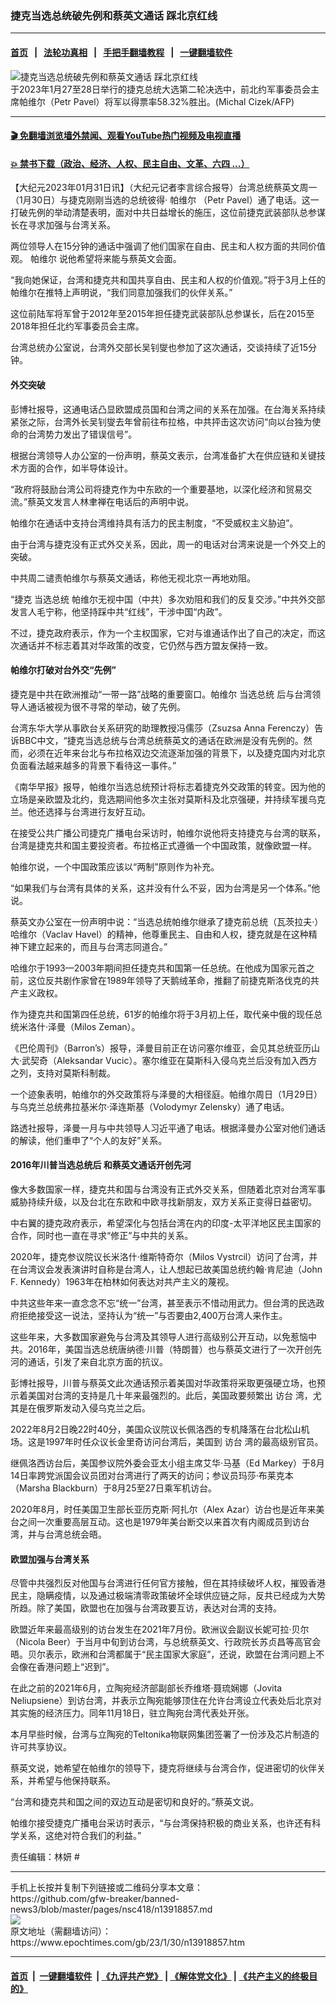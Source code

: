 ### 捷克当选总统破先例和蔡英文通话 踩北京红线
------------------------

#### [首页](https://github.com/gfw-breaker/banned-news3/blob/master/README.md) &nbsp;&nbsp;|&nbsp;&nbsp; [法轮功真相](https://github.com/begood0513/basic/blob/master/README.md)  &nbsp;&nbsp;|&nbsp;&nbsp; [手把手翻墙教程](https://github.com/gfw-breaker/guides/wiki)  &nbsp;&nbsp;|&nbsp;&nbsp; [一键翻墙软件](https://github.com/gfw-breaker/nogfw/blob/master/README.md)  



<div><img alt="捷克当选总统破先例和蔡英文通话 踩北京红线" class="attachment-djy_600_400 size-djy_600_400 wp-post-image" src="https://i.epochtimes.com/assets/uploads/2023/01/id13917847-597122-600x400.jpg"/>
<div class="caption">
 于2023年1月27至28日举行的捷克总统大选第二轮决选中，前北约军事委员会主席帕维尔（Petr Pavel）将军以得票率58.32%胜出。(Michal Cizek/AFP)
</div></div><hr/>

#### [ 🎬  免翻墙浏览墙外禁闻、观看YouTube热门视频及电视直播](https://github.com/gfw-breaker/HelloWorld)

#### [ 💥  禁书下载（政治、经济、人权、民主自由、文革、六四 ...）](https://github.com/gfw-breaker/books/blob/master/README.md)

<div><p>
 【大纪元2023年01月31日讯】（大纪元记者李言综合报导）台湾总统蔡英文周一（1月30日）与捷克刚刚当选的总统彼得‧
 <ok href="https://www.epochtimes.com/gb/tag/%E5%B8%95%E7%BB%B4%E5%B0%94.html">
  帕维尔
 </ok>
 （Petr Pavel）通了电话。这一打破先例的举动清楚表明，面对中共日益增长的施压，这位前捷克武装部队总参谋长在寻求加强与台湾关系。
</p>
<p>
 两位领导人在15分钟的通话中强调了他们国家在自由、民主和人权方面的共同价值观。
 <ok href="https://www.epochtimes.com/gb/tag/%E5%B8%95%E7%BB%B4%E5%B0%94.html">
  帕维尔
 </ok>
 说他希望将来能与蔡英文会面。
</p>
<p>
 “我向她保证，台湾和捷克共和国共享自由、民主和人权的价值观。”将于3月上任的帕维尔在推特上声明说，“我们同意加强我们的伙伴关系。”
</p>
<p>
 这位前陆军将军曾于2012年至2015年担任捷克武装部队总参谋长，后在2015至2018年担任北约军事委员会主席。
</p>
<p>
 台湾总统办公室说，台湾外交部长吴钊燮也参加了这次通话，交谈持续了近15分钟。
</p>
<h4>
 外交突破
</h4>
<p>
 彭博社报导，这通电话凸显欧盟成员国和台湾之间的关系在加强。在台海关系持续紧张之际，台湾外长吴钊燮去年曾前往布拉格，中共抨击这次访问“向以台独为使命的台湾势力发出了错误信号”。
</p>
<p>
 根据台湾领导人办公室的一份声明，蔡英文表示，台湾准备扩大在供应链和关键技术方面的合作，如半导体设计。
</p>
<p>
 “政府将鼓励台湾公司将捷克作为中东欧的一个重要基地，以深化经济和贸易交流。”蔡英文发言人林聿禅在电话后的声明中说。
</p>
<p>
 帕维尔在通话中支持台湾维持具有活力的民主制度，“不受威权主义胁迫”。
</p>
<p>
 由于台湾与捷克没有正式外交关系，因此，周一的电话对台湾来说是一个外交上的突破。
</p>
<p>
 中共周二谴责帕维尔与蔡英文通话，称他无视北京一再地劝阻。
</p>
<p>
 “捷克
 <ok href="https://www.epochtimes.com/gb/tag/%E5%BD%93%E9%80%89%E6%80%BB%E7%BB%9F.html">
  当选总统
 </ok>
 帕维尔无视中国（中共）多次劝阻和我们的反复交涉。”中共外交部发言人毛宁称，他坚持踩中共“红线”，干涉中国“内政”。
</p>
<p>
 不过，捷克政府表示，作为一个主权国家，它对与谁通话作出了自己的决定，而这次通话并不标志着其对华政策的改变，它仍然与西方盟友保持一致。
</p>
<h4>
 帕维尔打破对台外交“先例”
</h4>
<p>
 捷克是中共在欧洲推动“一带一路”战略的重要窗口。帕维尔
 <ok href="https://www.epochtimes.com/gb/tag/%E5%BD%93%E9%80%89%E6%80%BB%E7%BB%9F.html">
  当选总统
 </ok>
 后与台湾领导人通话被视为很不寻常的举动，破了先例。
</p>
<p>
 台湾东华大学从事欧台关系研究的助理教授冯儒莎（Zsuzsa Anna Ferenczy）告诉BBC中文，“捷克当选总统与台湾总统蔡英文的通话在欧洲是没有先例的。然而，必须在近年来台北与布拉格双边交流逐渐加强的背景下，以及捷克国内对北京负面看法越来越多的背景下看待这一事件。”
</p>
<p>
 《南华早报》报导，帕维尔当选总统预计将标志着捷克外交政策的转变。因为他的立场是亲欧盟及北约，竞选期间他多次主张对莫斯科及北京强硬，并持续军援乌克兰。他还选择与台湾进行友好互动。
</p>
<p>
 在接受公共广播公司捷克广播电台采访时，帕维尔说他将支持捷克与台湾的联系，台湾是捷克共和国主要投资者。布拉格正式遵循一个中国政策，就像欧盟一样。
</p>
<p>
 帕维尔说，一个中国政策应该以“两制”原则作为补充。
</p>
<p>
 “如果我们与台湾有具体的关系，这并没有什么不妥，因为台湾是另一个体系。”他说。
</p>
<p>
 蔡英文办公室在一份声明中说：“当选总统帕维尔继承了捷克前总统（瓦茨拉夫‧）哈维尔（Vaclav Havel）的精神，他尊重民主、自由和人权，捷克就是在这种精神下建立起来的，而且与台湾志同道合。”
</p>
<p>
 哈维尔于1993—2003年期间担任捷克共和国第一任总统。在他成为国家元首之前，这位反共剧作家曾在1989年领导了天鹅绒革命，推翻了前捷克斯洛伐克的共产主义政权。
</p>
<p>
 作为捷克共和国第四任总统，61岁的帕维尔将于3月初上任，取代亲中俄的现任总统米洛什‧泽曼（Milos Zeman）。
</p>
<p>
 《巴伦周刊》（Barron’s）报导，泽曼目前正在访问塞尔维亚，会见其总统亚历山大‧武契奇（Aleksandar Vucic）。塞尔维亚在莫斯科入侵乌克兰后没有加入西方之列，支持对莫斯科制裁。
</p>
<p>
 一个迹象表明，帕维尔的外交政策将与泽曼的大相径庭。帕维尔周日（1月29日）与乌克兰总统弗拉基米尔‧泽连斯基（Volodymyr Zelensky）通了电话。
</p>
<p>
 路透社报导，泽曼一月与中共领导人习近平通了电话。根据泽曼办公室对他们通话的解读，他们重申了“个人的友好”关系。
</p>
<h4>
 2016年川普当选总统后 和蔡英文通话开创先河
</h4>
<p>
 像大多数国家一样，捷克共和国与台湾没有正式外交关系，但随着北京对台湾军事威胁持续升级，以及台北在东欧和中欧寻找新朋友，双方关系正变得日益密切。
</p>
<p>
 中右翼的捷克政府表示，希望深化与包括台湾在内的印度-太平洋地区民主国家的合作，同时也一直在寻求“修正”与中共的关系。
</p>
<p>
 2020年，捷克参议院议长米洛什‧维斯特奇尔（Milos Vystrcil）访问了台湾，并在台湾议会发表演讲时自称是台湾人，让人想起已故美国总统约翰‧肯尼迪（John F. Kennedy）1963年在柏林如何表达对共产主义的蔑视。
</p>
<p>
 中共这些年来一直念念不忘“统一”台湾，甚至表示不惜动用武力。但台湾的民选政府拒绝接受这一说法，坚持认为“统一”与否要由2,400万台湾人来作主。
</p>
<p>
 这些年来，大多数国家避免与台湾及其领导人进行高级别公开互动，以免惹恼中共。2016年，美国当选总统唐纳德‧川普（特朗普）也与蔡英文进行了一次开创先河的通话，引发了来自北京方面的抗议。
</p>
<p>
 彭博社报导，川普与蔡英文此次通话预示着美国对华政策将采取更强硬立场，也预示着美国对台湾的支持是几十年来最强烈的。此后，美国政要频繁出
 <ok href="https://www.epochtimes.com/gb/tag/%E8%AE%BF%E5%8F%B0.html">
  访台
 </ok>
 湾，尤其是在俄罗斯发动入侵乌克兰之后。
</p>
<p>
 2022年8月2日晚22时40分，美国众议院议长佩洛西的专机降落在台北松山机场。这是1997年时任众议长金里奇访问台湾后，美国到
 <ok href="https://www.epochtimes.com/gb/tag/%E8%AE%BF%E5%8F%B0.html">
  访台
 </ok>
 湾的最高级别官员。
</p>
<p>
 继佩洛西访台后，美国参议院外委会亚太小组主席艾华‧马基（Ed Markey）于8月14日率跨党派国会议员团对台湾进行了两天的访问；参议员玛莎‧布莱克本（Marsha Blackburn）于8月25至27日乘军机访台。
</p>
<p>
 2020年8月，时任美国卫生部长亚历克斯‧阿扎尔（Alex Azar）访台也是近年来美台之间一次重要高层互动。这也是1979年美台断交以来首次有内阁成员到访台湾，并与台湾总统会晤。
</p>
<h4>
 欧盟加强与台湾关系
</h4>
<p>
 尽管中共强烈反对他国与台湾进行任何官方接触，但在其持续破坏人权，摧毁香港民主，隐瞒疫情，以及通过极端清零政策破坏全球供应链之际，反共已经成为大势所趋。除了美国，欧盟也在加强与台湾政要互访，表达对台湾的支持。
</p>
<p>
 欧盟近年来最高级别的访台发生在2021年7月份。欧洲议会副议长妮可拉‧贝尔（Nicola Beer）于当月中旬到访台湾，与总统蔡英文、行政院长苏贞昌等高官会晤。贝尔表示，欧洲和台湾都属于“民主国家大家庭”，还说，欧盟在台湾问题上不会像在香港问题上“迟到”。
</p>
<p>
 在此之前的2021年6月，立陶宛经济部副部长乔维塔‧聂琉娴娜（Jovita Neliupsiene）到访台湾，并表示立陶宛能够顶住在允许台湾设立代表处后北京对其实施的经济压力。同年11月18日，驻立陶宛台湾代表处开张。
</p>
<p>
 本月早些时候，台湾与立陶宛的Teltonika物联网集团签署了一份涉及芯片制造的许可共享协议。
</p>
<p>
 蔡英文说，她希望在帕维尔的领导下，捷克将继续与台湾合作，促进密切的伙伴关系，并希望与他保持联系。
</p>
<p>
 “台湾和捷克共和国之间的双边互动是密切和良好的。”蔡英文说。
</p>
<p>
 帕维尔接受捷克广播电台采访时表示，“与台湾保持积极的商业关系，也许还有科学关系，这绝对符合我们的利益。”
</p>
<p>
 责任编辑：林妍 #
</p>
</div>
<hr/>
手机上长按并复制下列链接或二维码分享本文章：<br/>
https://github.com/gfw-breaker/banned-news3/blob/master/pages/nsc418/n13918857.md <br/>
<a href='https://github.com/gfw-breaker/banned-news3/blob/master/pages/nsc418/n13918857.md'><img src='https://github.com/gfw-breaker/banned-news3/blob/master/pages/nsc418/n13918857.md.png'/></a> <br/>
原文地址（需翻墙访问）：https://www.epochtimes.com/gb/23/1/30/n13918857.htm


------------------------
#### [首页](https://github.com/gfw-breaker/banned-news3/blob/master/README.md) &nbsp;|&nbsp; [一键翻墙软件](https://github.com/gfw-breaker/nogfw/blob/master/README.md) &nbsp;| [《九评共产党》](https://github.com/gfw-breaker/9ping.md/blob/master/README.md#九评之一评共产党是什么) | [《解体党文化》](https://github.com/gfw-breaker/jtdwh.md/blob/master/README.md) | [《共产主义的终极目的》](https://github.com/gfw-breaker/gczydzjmd.md/blob/master/README.md)


<img src='http://gfw-breaker.win/banned-news3/pages/nsc418/n13918857.md' width='0px' height='0px'/>